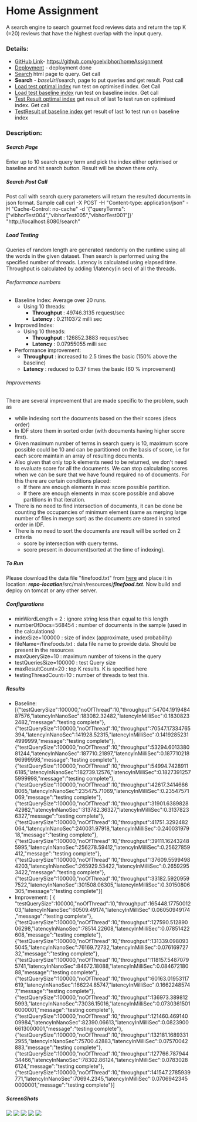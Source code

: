 # Home Assignment
 A search engine to search gourmet food reviews data and return the top K (=20) reviews that have the highest overlap with the input query.

### Details:
  - [GitHub Link](https://github.com/goelvibhor/homeAssignment)- https://github.com/goelvibhor/homeAssignment
  - [Deployment](http://ec2-54-179-191-125.ap-southeast-1.compute.amazonaws.com:8080/) - deployment done
  - [Search](http://ec2-54-179-191-125.ap-southeast-1.compute.amazonaws.com:8080/kredx/search)   html page to query. Get call
  - **Search** - *baseUri*/search,  page to put queries and get result. Post call
  - [Load test optimal index](http://ec2-54-179-191-125.ap-southeast-1.compute.amazonaws.com:8080/kredx/test) run test on optimised index. Get Call
  - [Load test baseline index](http://ec2-54-179-191-125.ap-southeast-1.compute.amazonaws.com:8080/kredx/test-baseline)  run test on baseline index. Get call
  - [Test Result optimal index](http://ec2-54-179-191-125.ap-southeast-1.compute.amazonaws.com:8080/kredx/testResult) get result of last 1o test run on optimised index. Get call
  - [TestResult of baseline index](http://ec2-54-179-191-125.ap-southeast-1.compute.amazonaws.com:8080/kredx/testResult-baseline) get result of last 1o test run on baseline index
  
### Description:

##### Search Page
Enter up to 10 search query term and pick the index either optimised or baseline and hit search button. Result will be shown there only.

##### Search Post Call
Post call with search query parameters will return the resulted documents in json format. Sample call
curl -X POST -H "Content-type: application/json" -H "Cache-Control: no-cache" -d '{"queryTerms":["vibhorTest004","vibhorTest005","vibhorTest001"]}' "http://localhost:8080/search"

##### Load Testing 
   Queries of random length are generated randomly on the runtime using all the words in the given dataset. Then search is performed using the specified number of threads. Latency is calculated using elapsed time. Throughput is calculated by adding 1/latency(in sec) of all the threads.

###### Performance numbers
 - Baseline Index: Average over 20 runs. 
    - Using 10 threads: 
        - **Throughput** : 49746.3135 request/sec
        - **Latency** : 0.2110372 milli sec
 - Improved Index: 
    - Using 10 threads: 
        - **Throughput** : 126852.3883 request/sec
        - **Latency** : 0.07955055 milli sec
 - Performance improvement:
     - **Throughput** : increased to 2.5 times the basic (150% above the baseline)
     - **Latency** : reduced to 0.37 times the basic (60 % improvement)


###### Improvements
There are several improvement that are made specific to the problem, such as
   - while indexing sort the documents based on the their scores (decs order)
   - In IDF store them in sorted order (with documents having higher score first).
   - Given maximum number of terms in search query is 10, maximum score possible could be 10 and can be partitioned on the basis of score, i.e for each score maintain an array of resulting documents.
   - Also given that only top k elements need to be returned, we don't need to evaluate score for all the documents. We can stop calculating scores when we can be sure that we have found required no of documents. For this there are certain conditions placed:
        - If there are enough elements in max score possible partition.
        - If there are enough elements in max score possible and above partitions in that iteration.
   - There is no need to find intersection of documents, it can be done be counting the occupancies of minimum element (same as merging large number of files in merge sort) as the documents are stored in sorted order in IDF.
   - There is no need to sort the documents are result will be sorted on 2 criteria
        - score by intersection with query terms.
        - score present in document(sorted at the time of indexing).


##### To Run
Please download the data file "finefood.txt" from [here](https://drive.google.com/file/d/0B8_VSW2-5XmpSTNlZXV4cVdLRUE/view) and place it in location: ***repo-location***/src/main/resources/***finefood.txt***. Now build and deploy on tomcat or any other server.
##### Configurations
 - minWordLength = 2 : ignore string less than equal to this length
 - numberOfDocs=568454 : number of documents in the sample (used in the calculations)
 - indexSize=100000 : size of index (approximate, used probability)
 - fileName=/finefoods.txt : data file name to provide data. Should be present in the resources 
 - maxQuerySize=10 : maximum number of tokens in the query
 - testQueriesSize=100000 : test Query size
 - maxResultCount=20 : top K results. K is specified here
 - testingThreadCount=10 : number of threads to test this.

##### Results
 - Baseline: [{"testQuerySize":100000,"noOfThread":10,"throughput":54704.191948487576,"latencyInNanoSec":183082.32482,"latencyInMilliSec":0.18308232482,"message":"testing complete"},{"testQuerySize":100000,"noOfThread":10,"throughput":70547.17334765394,"latencyInNanoSec":141928.52315,"latencyInMilliSec":0.14192852314999999,"message":"testing complete"},{"testQuerySize":100000,"noOfThread":10,"throughput":53294.601338081244,"latencyInNanoSec":187710.21897,"latencyInMilliSec":0.18771021896999998,"message":"testing complete"},{"testQuerySize":100000,"noOfThread":10,"throughput":54994.74289116185,"latencyInNanoSec":182739.12576,"latencyInMilliSec":0.18273912575999998,"message":"testing complete"},{"testQuerySize":100000,"noOfThread":10,"throughput":42617.34146668065,"latencyInNanoSec":235475.71069,"latencyInMilliSec":0.23547571069,"message":"testing complete"},{"testQuerySize":100000,"noOfThread":10,"throughput":31901.638982842982,"latencyInNanoSec":313782.36327,"latencyInMilliSec":0.31378236327,"message":"testing complete"},{"testQuerySize":100000,"noOfThread":10,"throughput":41751.3292482064,"latencyInNanoSec":240031.97918,"latencyInMilliSec":0.24003197918,"message":"testing complete"},{"testQuerySize":100000,"noOfThread":10,"throughput":39111.162432485995,"latencyInNanoSec":256278.59412,"latencyInMilliSec":0.25627859412,"message":"testing complete"},{"testQuerySize":100000,"noOfThread":10,"throughput":37609.55994984203,"latencyInNanoSec":265929.53422,"latencyInMilliSec":0.26592953422,"message":"testing complete"},{"testQuerySize":100000,"noOfThread":10,"throughput":33182.59209597522,"latencyInNanoSec":301508.06305,"latencyInMilliSec":0.30150806305,"message":"testing complete"}]
 - Improvement: [ { "testQuerySize":100000,"noOfThread":10,"throughput":165448.1775001203,"latencyInNanoSec":60509.49174,"latencyInMilliSec":0.06050949174,"message":"testing complete"},{"testQuerySize":100000,"noOfThread":10,"throughput":127590.51289006298,"latencyInNanoSec":78514.22608,"latencyInMilliSec":0.07851422608,"message":"testing complete"},{"testQuerySize":100000,"noOfThread":10,"throughput":131339.0980935045,"latencyInNanoSec":76169.72732,"latencyInMilliSec":0.07616972732,"message":"testing complete"},{"testQuerySize":100000,"noOfThread":10,"throughput":118157.54870795741,"latencyInNanoSec":84672.18088,"latencyInMilliSec":0.08467218088,"message":"testing complete"},{"testQuerySize":100000,"noOfThread":10,"throughput":60163.01953117619,"latencyInNanoSec":166224.85747,"latencyInMilliSec":0.16622485747,"message":"testing complete"},{"testQuerySize":100000,"noOfThread":10,"throughput":136973.3898125993,"latencyInNanoSec":73036.15016,"latencyInMilliSec":0.07303615016000001,"message":"testing complete"},{"testQuerySize":100000,"noOfThread":10,"throughput":121460.46914009984,"latencyInNanoSec":82390.06613,"latencyInMilliSec":0.08239006613000001,"message":"testing complete"},{"testQuerySize":100000,"noOfThread":10,"throughput":132181.16893312955,"latencyInNanoSec":75700.42883,"latencyInMilliSec":0.07570042883,"message":"testing complete"},{"testQuerySize":100000,"noOfThread":10,"throughput":127766.78794434466,"latencyInNanoSec":78302.86124,"latencyInMilliSec":0.07830286124,"message":"testing complete"},{"testQuerySize":100000,"noOfThread":10,"throughput":141547.2785939771,"latencyInNanoSec":70694.2345,"latencyInMilliSec":0.07069423450000001,"message":"testing complete"}]

##### ScreenShots

![](https://raw.githubusercontent.com/goelvibhor/homeAssignment/master/images/image1.png)
![](https://raw.githubusercontent.com/goelvibhor/homeAssignment/master/images/image2.png)
![](https://raw.githubusercontent.com/goelvibhor/homeAssignment/master/images/image3.png)
![](https://raw.githubusercontent.com/goelvibhor/homeAssignment/master/images/image4.png)
![](https://raw.githubusercontent.com/goelvibhor/homeAssignment/master/images/image5.png)

